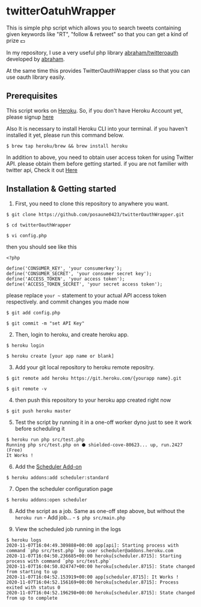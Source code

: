 # twitterOatuhWrapper

This is simple php script which allows you to search tweets containing given keywords like "RT", "follow & retweet" so that you can get a kind of prize 💵


In my repository, I use a very useful php library [abraham/twitteroauth](https://github.com/abraham/twitteroauth) developed by [abraham](https://github.com/abraham).

At the same time this provides TwitterOauthWrapper class so that you can use oauth library easily.


## Prerequisites

This script works on [Heroku](https://dashboard.heroku.com/).
So, if you don't have Heroku Account yet, please signup [here](https://signup.heroku.com/login)

Also It is necessary to install Heroku CLI into your terminal.
if you haven't installed it yet, please run this command below.

```
$ brew tap heroku/brew && brew install heroku
```

In addition to above, you need to obtain user access token for using Twitter API.
please obtain them before getting started.
if you are not familier with twitter api, Check it out [Here](https://www.slickremix.com/docs/how-to-get-api-keys-and-tokens-for-twitter/)



## Installation & Getting started


1. First, you need to clone this repository to anywhere you want.
```
$ git clone https://github.com/posaune0423/twitterOauthWrapper.git

$ cd twitterOauthWrapper

$ vi config.php
```

then you should see like this
```
<?php

define('CONSUMER_KEY', 'your consumerkey');
define('CONSUMER_SECRET', 'your consumer secret key');
define('ACCESS_TOKEN', 'your access token');
define('ACCESS_TOKEN_SECRET', 'your secret access token');
```
please replace `your ~` statement to your actual API access token respectively.
and commit changes you made now

```
$ git add config.php

$ git commit -m "set API Key"
```


2. Then, login to heroku, and create heroku app.
```
$ heroku login

$ heroku create [your app name or blank]
```

3. Add your git local repository to heroku remote repositry.
```
$ git remote add heroku https://git.heroku.com/{yourapp name}.git

$ git remote -v
```

4. then push this repository to your heroku app created right now
```
$ git push heroku master
```

5. Test the script by running it in a one-off worker dyno just to see it work before scheduling it

```
$ heroku run php src/test.php
Running php src/test.php on ⬢ shielded-cove-80623... up, run.2427 (Free)
It Works !
```

6. Add the [Scheduler Add-on](https://devcenter.heroku.com/articles/scheduler)

```
$ heroku addons:add scheduler:standard
```

7. Open the scheduler configuration page
```
$ heroku addons:open scheduler
```

8. Add the script as a job. Same as one-off step above, but without the `heroku run` - Add job... - `$ php src/main.php`

9. View the scheduled job running in the logs

```
$ heroku logs
2020-11-07T16:04:49.309888+00:00 app[api]: Starting process with command `php src/test.php` by user scheduler@addons.heroku.com
2020-11-07T16:04:50.236685+00:00 heroku[scheduler.8715]: Starting process with command `php src/test.php`
2020-11-07T16:04:50.824747+00:00 heroku[scheduler.8715]: State changed from starting to up
2020-11-07T16:04:52.153919+00:00 app[scheduler.8715]: It Works !
2020-11-07T16:04:52.156169+00:00 heroku[scheduler.8715]: Process exited with status 0
2020-11-07T16:04:52.196298+00:00 heroku[scheduler.8715]: State changed from up to complete

```
